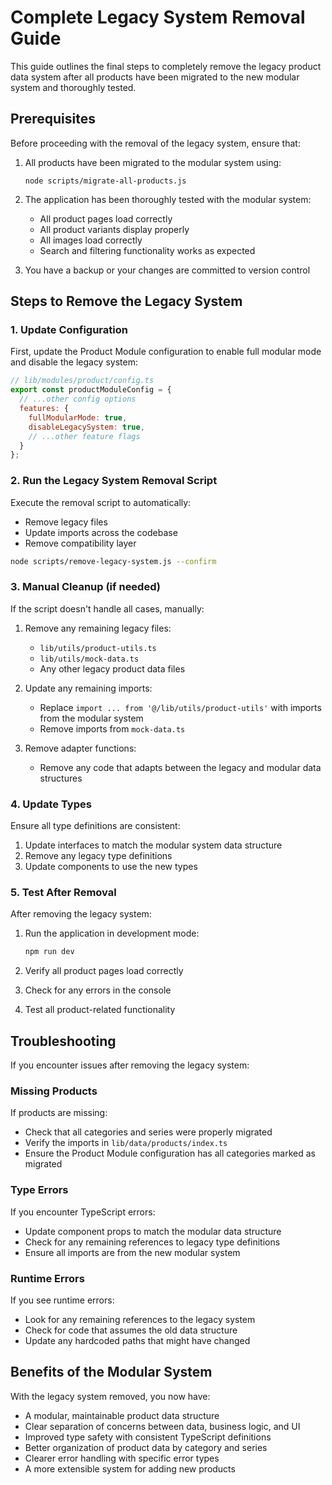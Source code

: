 # Complete Legacy System Removal Guide

This guide outlines the final steps to completely remove the legacy product data system after all products have been migrated to the new modular system and thoroughly tested.

## Prerequisites

Before proceeding with the removal of the legacy system, ensure that:

1. All products have been migrated to the modular system using:
   ```
   node scripts/migrate-all-products.js
   ```

2. The application has been thoroughly tested with the modular system:
   - All product pages load correctly
   - All product variants display properly
   - All images load correctly
   - Search and filtering functionality works as expected

3. You have a backup or your changes are committed to version control

## Steps to Remove the Legacy System

### 1. Update Configuration

First, update the Product Module configuration to enable full modular mode and disable the legacy system:

```javascript
// lib/modules/product/config.ts
export const productModuleConfig = {
  // ...other config options
  features: {
    fullModularMode: true,
    disableLegacySystem: true,
    // ...other feature flags
  }
};
```

### 2. Run the Legacy System Removal Script

Execute the removal script to automatically:
- Remove legacy files
- Update imports across the codebase
- Remove compatibility layer

```bash
node scripts/remove-legacy-system.js --confirm
```

### 3. Manual Cleanup (if needed)

If the script doesn't handle all cases, manually:

1. Remove any remaining legacy files:
   - `lib/utils/product-utils.ts`
   - `lib/utils/mock-data.ts`
   - Any other legacy product data files

2. Update any remaining imports:
   - Replace `import ... from '@/lib/utils/product-utils'` with imports from the modular system
   - Remove imports from `mock-data.ts`

3. Remove adapter functions:
   - Remove any code that adapts between the legacy and modular data structures

### 4. Update Types

Ensure all type definitions are consistent:

1. Update interfaces to match the modular system data structure
2. Remove any legacy type definitions
3. Update components to use the new types

### 5. Test After Removal

After removing the legacy system:

1. Run the application in development mode:
   ```bash
   npm run dev
   ```

2. Verify all product pages load correctly
3. Check for any errors in the console
4. Test all product-related functionality

## Troubleshooting

If you encounter issues after removing the legacy system:

### Missing Products

If products are missing:
- Check that all categories and series were properly migrated
- Verify the imports in `lib/data/products/index.ts`
- Ensure the Product Module configuration has all categories marked as migrated

### Type Errors

If you encounter TypeScript errors:
- Update component props to match the modular data structure
- Check for any remaining references to legacy type definitions
- Ensure all imports are from the new modular system

### Runtime Errors

If you see runtime errors:
- Look for any remaining references to the legacy system
- Check for code that assumes the old data structure
- Update any hardcoded paths that might have changed

## Benefits of the Modular System

With the legacy system removed, you now have:

- A modular, maintainable product data structure
- Clear separation of concerns between data, business logic, and UI
- Improved type safety with consistent TypeScript definitions
- Better organization of product data by category and series
- Clearer error handling with specific error types
- A more extensible system for adding new products